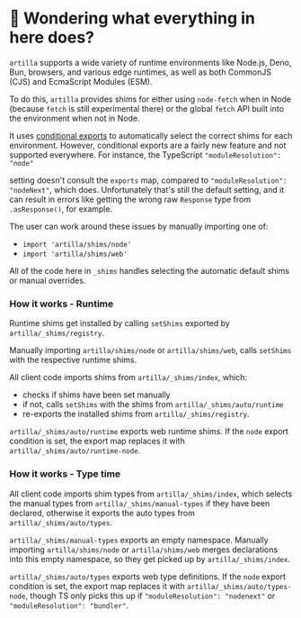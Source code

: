 # 👋 Wondering what everything in here does?

`artilla` supports a wide variety of runtime environments like Node.js, Deno, Bun, browsers, and various
edge runtimes, as well as both CommonJS (CJS) and EcmaScript Modules (ESM).

To do this, `artilla` provides shims for either using `node-fetch` when in Node (because `fetch` is still experimental there) or the global `fetch` API built into the environment when not in Node.

It uses [conditional exports](https://nodejs.org/api/packages.html#conditional-exports) to
automatically select the correct shims for each environment. However, conditional exports are a fairly new
feature and not supported everywhere. For instance, the TypeScript `"moduleResolution": "node"`

setting doesn't consult the `exports` map, compared to `"moduleResolution": "nodeNext"`, which does.
Unfortunately that's still the default setting, and it can result in errors like
getting the wrong raw `Response` type from `.asResponse()`, for example.

The user can work around these issues by manually importing one of:

- `import 'artilla/shims/node'`
- `import 'artilla/shims/web'`

All of the code here in `_shims` handles selecting the automatic default shims or manual overrides.

### How it works - Runtime

Runtime shims get installed by calling `setShims` exported by `artilla/_shims/registry`.

Manually importing `artilla/shims/node` or `artilla/shims/web`, calls `setShims` with the respective runtime shims.

All client code imports shims from `artilla/_shims/index`, which:

- checks if shims have been set manually
- if not, calls `setShims` with the shims from `artilla/_shims/auto/runtime`
- re-exports the installed shims from `artilla/_shims/registry`.

`artilla/_shims/auto/runtime` exports web runtime shims.
If the `node` export condition is set, the export map replaces it with `artilla/_shims/auto/runtime-node`.

### How it works - Type time

All client code imports shim types from `artilla/_shims/index`, which selects the manual types from `artilla/_shims/manual-types` if they have been declared, otherwise it exports the auto types from `artilla/_shims/auto/types`.

`artilla/_shims/manual-types` exports an empty namespace.
Manually importing `artilla/shims/node` or `artilla/shims/web` merges declarations into this empty namespace, so they get picked up by `artilla/_shims/index`.

`artilla/_shims/auto/types` exports web type definitions.
If the `node` export condition is set, the export map replaces it with `artilla/_shims/auto/types-node`, though TS only picks this up if `"moduleResolution": "nodenext"` or `"moduleResolution": "bundler"`.
